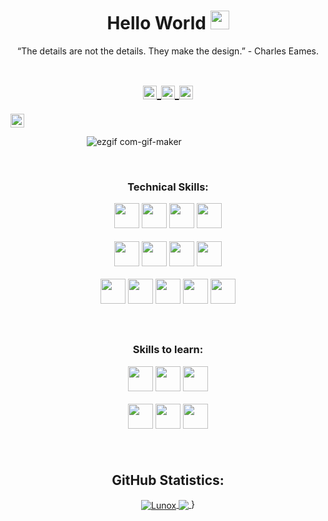  <!-- Title -->
<h1 align="center">Hello World 
  <img src="https://raw.githubusercontent.com/iampavangandhi/iampavangandhi/master/gifs/Hi.gif" 
       width="30px">
  </h2></h1>
  
<!-- Quote -->
<p align="center">“The details are not the details. They make the design.” - Charles Eames.
  
 <!-- Social Network -->
<h1 align="center">
<a href="https://www.instagram.com/lunox.code/">
  <img align="center" 
       alt="sole instragram"
       width="22px" 
       src="https://user-images.githubusercontent.com/55005374/103146167-0b04ac00-470b-11eb-84fc-db4b7299e4ef.png" />
  </a>
  
<a href="https://www.linkedin.com/in/solepriano">
  <img align="center" 
       alt="Linkdein" 
       width="22px" 
       src="https://user-images.githubusercontent.com/55005374/103146171-312a4c00-470b-11eb-8839-992580bb8206.png" />
  </a>

<a href="mailto: soledadpriano@gmail.com">
  <img align="center" 
       alt="Gmail" 
       width="22px"
       src="https://user-images.githubusercontent.com/55005374/103146250-0d1b3a80-470c-11eb-8ead-a92232d45d6e.png" />
  </a>
</h1>

<a href="https://www.behance.net/soleadadpriano?isa0=1">
  <img align="center" 
       alt="Behance" 
       width="22px"
       src="https://user-images.githubusercontent.com/79757978/124381571-24d70b00-dcbb-11eb-855f-89fbd0df9ae6.png" />
  </a>
</h1>



<!-- Background -->

<!-- I do add this "&nbsp;" because I can't center the GIFT, let me know if you know how do it -->
&nbsp;&nbsp;&nbsp;&nbsp;&nbsp;&nbsp;&nbsp;&nbsp;&nbsp;&nbsp;&nbsp;&nbsp;&nbsp;&nbsp;&nbsp;&nbsp;&nbsp;&nbsp;&nbsp;&nbsp;&nbsp;&nbsp;&nbsp;&nbsp;&nbsp;&nbsp;&nbsp;&nbsp;&nbsp;&nbsp;
![ezgif com-gif-maker](https://user-images.githubusercontent.com/55005374/95673501-37764680-0b66-11eb-8ee1-d4f4a2b285d9.gif)

&nbsp;

<!-- Technical Skills -->
<p><H3 align="center"><strong> Technical Skills: 

</strong></p>
 
 <code><img height="40" src="https://user-images.githubusercontent.com/79757978/124381659-8d25ec80-dcbb-11eb-9de5-136446217d58.png"></code><!--HTML-->
 <code><img height="40" src="https://user-images.githubusercontent.com/79757978/124381698-cf4f2e00-dcbb-11eb-83c8-61f4cc018f08.png"></code><!--CSS-->
 <code><img height="40" src="https://user-images.githubusercontent.com/79757978/124381743-0b828e80-dcbc-11eb-8ec3-8872c5e73a9d.png"></code><!--SASS-->
 <code><img height="40" src="https://user-images.githubusercontent.com/79757978/124381795-42f13b00-dcbc-11eb-9881-ae68fede9d62.png"></code><!--Worpress-->
 
 <code><img height="40" src="https://user-images.githubusercontent.com/79757978/124381889-a5e2d200-dcbc-11eb-8d8f-5cd541e26642.png"></code><!--Visual Studio Code-->
 <code><img height="40" src="https://user-images.githubusercontent.com/79757978/124382354-e3485f00-dcbe-11eb-8243-77e22fa98b84.png"></code><!--Filezilla-->
 <code><img height="40" src="https://user-images.githubusercontent.com/79757978/124381962-0114c480-dcbd-11eb-9f42-f89a5f0de8cc.png"></code><!--Windows-->
 <code><img height="40" src="https://user-images.githubusercontent.com/79757978/124382070-6c5e9680-dcbd-11eb-8fca-2308fd29d6eb.png"></code><!--Google Drive-->
 
 <code><img height="40" src="https://user-images.githubusercontent.com/79757978/124380907-6796e400-dcb7-11eb-9d14-b5325040e0bf.png"></code><!--PS-->
 <code><img height="40" src="https://user-images.githubusercontent.com/79757978/124381032-484c8680-dcb8-11eb-95d0-f46acb60bc40.png"></code><!--AI--> 
 <code><img height="40" src="https://user-images.githubusercontent.com/79757978/124381456-9c586a80-dcba-11eb-8cca-ef492bc9ecbf.png"></code><!--XD-->
 <code><img height="40" src="https://user-images.githubusercontent.com/79757978/124381394-38ce3d00-dcba-11eb-93dd-1f0e6c0dd87f.png"></code><!--CorelDraw-->
 <code><img height="40" src="https://user-images.githubusercontent.com/79757978/124381395-3966d380-dcba-11eb-9f43-c63c0dd764b1.png"></code><!--Autocad-->

</p>
&nbsp; 

<!-- Skills to learn -->
<p><H3 align="center"><strong>Skills to learn: 
 </strong></p>
  
 <code><img height="40" src="https://user-images.githubusercontent.com/79757978/124382140-d37c4b00-dcbd-11eb-88dc-25e9c35c3eda.png"></code> <!--JS-->
 <code><img height="40" src="https://user-images.githubusercontent.com/79757978/124382161-e8f17500-dcbd-11eb-928a-5306a6c6520d.png"></code> <!--Phyton-->
 <code><img height="40" src="https://user-images.githubusercontent.com/79757978/124382184-06264380-dcbe-11eb-9c78-18dda1e775b6.png"></code> <!--Android--> 
 
 <code><img height="40" src="https://user-images.githubusercontent.com/79757978/124382217-32da5b00-dcbe-11eb-8ecd-1e14a98c0def.png"></code> <!--MySql-->
 <code><img height="40" src="https://user-images.githubusercontent.com/79757978/124382313-a8dec200-dcbe-11eb-8399-218ad6acaa49.png"></code> <!--PHP-->
 <code><img height="40" src="https://user-images.githubusercontent.com/79757978/124382274-76cd6000-dcbe-11eb-8cbd-78d4577e0acf.png"></code> <!--Node-->


  </p>
                                                                                                                                   
 &nbsp;

<!-- GitHub Stats -->
<H2 align="center"><strong>GitHub Statistics: 
 
  </strong>
</H2>
    <p align="center">
      <div align="center">
    </p>
  
<a href="https://github.com/SoleP?tab=repositories">
  <img align="center" 
       src="https://camo.githubusercontent.com/ed91310340bcc4d8e7239c460d42a5bf81fb688bb6f5b7fb48ec31d320180cb3/68747470733a2f2f6769746875622d726561646d652d73746174732e76657263656c2e6170702f6170693f757365726e616d653d616e7572616768617a72612673686f775f69636f6e733d7472756526686964653d636f6e74726962732c7072732663616368655f7365636f6e64733d3836343030267468656d653d7675652d6461726b" 
       alt='Lunox's favorite languages" />
</a>
  
<a href="https://github.com/SoleP">
  <img align="center"
       src="https://github-readme-stats.vercel.app/api?username=Lunox-code&show_icons=true&hide=contribs,prs&cache_seconds=86400&theme=nord" />
</a>
}
